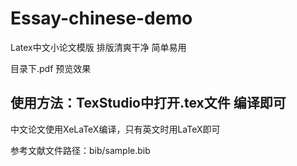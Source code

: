 # Essay-chinese-demo
Latex中文小论文模版 排版清爽干净 简单易用 

目录下.pdf 预览效果

使用方法：TexStudio中打开.tex文件 编译即可
---
中文论文使用XeLaTeX编译，只有英文时用LaTeX即可

参考文献文件路径：bib/sample.bib

